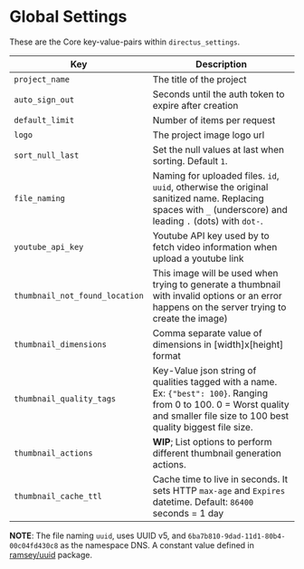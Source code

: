 # Global Settings

These are the Core key-value-pairs within `directus_settings`.

Key               | Description
----------------- | -----------------------------------------------------------------------------
`project_name`    | The title of the project
`auto_sign_out`   | Seconds until the auth token to expire after creation
`default_limit`   | Number of items per request
`logo`            | The project image logo url
`sort_null_last`  | Set the null values at last when sorting. Default `1`.
`file_naming`     | Naming for uploaded files. `id`, `uuid`, otherwise the original sanitized name. Replacing spaces with `_` (underscore) and leading `.` (dots) with `dot-`.
`youtube_api_key` | Youtube API key used by to fetch video information when upload a youtube link
`thumbnail_not_found_location` | This image will be used when trying to generate a thumbnail with invalid options or an error happens on the server trying to create the image) | Returns 404
`thumbnail_dimensions`      | Comma separate value of dimensions in [width]x[height] format | 200x200
`thumbnail_quality_tags`    | Key-Value json string of qualities tagged with a name. Ex: `{"best": 100}`. Ranging from 0 to 100. 0 = Worst quality and smaller file size to 100 best quality biggest file size. | `{"poor": 25, "good": 50, "better":  75, "best": 100}`
`thumbnail_actions`         | **WIP**; List options to perform different thumbnail generation actions. | `contain` and `crop`
`thumbnail_cache_ttl`       | Cache time to live in seconds. It sets HTTP `max-age` and `Expires` datetime. Default: `86400` seconds = 1 day

 **NOTE**: The file naming `uuid`, uses UUID v5, and `6ba7b810-9dad-11d1-80b4-00c04fd430c8` as the namespace DNS. A constant value defined in [ramsey/uuid](https://github.com/ramsey/uuid/blob/5cadea8447ea1734b66e402aeb1a1739957d59f6/src/Uuid.php#L44) package.